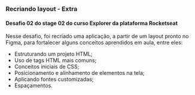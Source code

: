 ### Recriando layout - Extra

#### Desafio 02 do stage 02 do curso Explorer da plataforma Rocketseat

Nesse desafio, foi recriado uma aplicação, a partir de um layout pronto no Figma, para fortalecer alguns conceitos aprendidos em aula, entre eles:

- Estruturando um projeto HTML;
- Uso de tags HTML mais comuns;
- Conceitos iniciais de CSS;
- Posicionamento e alinhamento de elementos na tela;
- Aplicando fontes customizadas;
- Espaçamentos.
